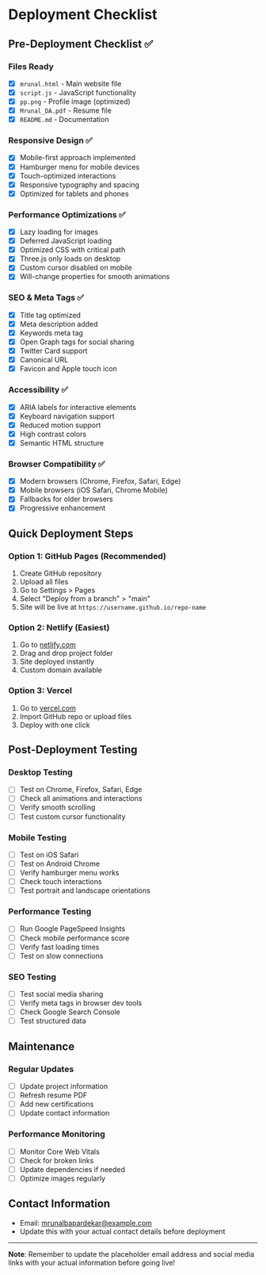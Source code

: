 # Deployment Checklist

## Pre-Deployment Checklist ✅

### Files Ready
- [x] `mrunal.html` - Main website file
- [x] `script.js` - JavaScript functionality
- [x] `pp.png` - Profile image (optimized)
- [x] `Mrunal_DA.pdf` - Resume file
- [x] `README.md` - Documentation

### Responsive Design ✅
- [x] Mobile-first approach implemented
- [x] Hamburger menu for mobile devices
- [x] Touch-optimized interactions
- [x] Responsive typography and spacing
- [x] Optimized for tablets and phones

### Performance Optimizations ✅
- [x] Lazy loading for images
- [x] Deferred JavaScript loading
- [x] Optimized CSS with critical path
- [x] Three.js only loads on desktop
- [x] Custom cursor disabled on mobile
- [x] Will-change properties for smooth animations

### SEO & Meta Tags ✅
- [x] Title tag optimized
- [x] Meta description added
- [x] Keywords meta tag
- [x] Open Graph tags for social sharing
- [x] Twitter Card support
- [x] Canonical URL
- [x] Favicon and Apple touch icon

### Accessibility ✅
- [x] ARIA labels for interactive elements
- [x] Keyboard navigation support
- [x] Reduced motion support
- [x] High contrast colors
- [x] Semantic HTML structure

### Browser Compatibility ✅
- [x] Modern browsers (Chrome, Firefox, Safari, Edge)
- [x] Mobile browsers (iOS Safari, Chrome Mobile)
- [x] Fallbacks for older browsers
- [x] Progressive enhancement

## Quick Deployment Steps

### Option 1: GitHub Pages (Recommended)
1. Create GitHub repository
2. Upload all files
3. Go to Settings > Pages
4. Select "Deploy from a branch" > "main"
5. Site will be live at `https://username.github.io/repo-name`

### Option 2: Netlify (Easiest)
1. Go to [netlify.com](https://netlify.com)
2. Drag and drop project folder
3. Site deployed instantly
4. Custom domain available

### Option 3: Vercel
1. Go to [vercel.com](https://vercel.com)
2. Import GitHub repo or upload files
3. Deploy with one click

## Post-Deployment Testing

### Desktop Testing
- [ ] Test on Chrome, Firefox, Safari, Edge
- [ ] Check all animations and interactions
- [ ] Verify smooth scrolling
- [ ] Test custom cursor functionality

### Mobile Testing
- [ ] Test on iOS Safari
- [ ] Test on Android Chrome
- [ ] Verify hamburger menu works
- [ ] Check touch interactions
- [ ] Test portrait and landscape orientations

### Performance Testing
- [ ] Run Google PageSpeed Insights
- [ ] Check mobile performance score
- [ ] Verify fast loading times
- [ ] Test on slow connections

### SEO Testing
- [ ] Test social media sharing
- [ ] Verify meta tags in browser dev tools
- [ ] Check Google Search Console
- [ ] Test structured data

## Maintenance

### Regular Updates
- [ ] Update project information
- [ ] Refresh resume PDF
- [ ] Add new certifications
- [ ] Update contact information

### Performance Monitoring
- [ ] Monitor Core Web Vitals
- [ ] Check for broken links
- [ ] Update dependencies if needed
- [ ] Optimize images regularly

## Contact Information
- Email: mrunalbapardekar@example.com
- Update this with your actual contact details before deployment

---

**Note**: Remember to update the placeholder email address and social media links with your actual information before going live!
